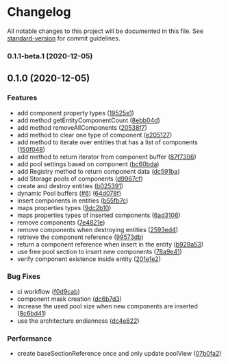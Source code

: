 # Changelog

All notable changes to this project will be documented in this file. See [standard-version](https://github.com/conventional-changelog/standard-version) for commit guidelines.

### 0.1.1-beta.1 (2020-12-05)

## 0.1.0 (2020-12-05)


### Features

* add component property types ([19525e1](https://github.com/CaioOliveira793/ent-script/commit/19525e104e9fe66a8a762caa44dab8085ef4255e))
* add method getEntityComponentCount ([8ebb04d](https://github.com/CaioOliveira793/ent-script/commit/8ebb04dbaa7fc5dc80e2365e4746f89c98695bfe))
* add method removeAllComponents ([20538f7](https://github.com/CaioOliveira793/ent-script/commit/20538f7ffce9abce2c382040837be4b7815ed92d))
* add method to clear one type of component ([e205127](https://github.com/CaioOliveira793/ent-script/commit/e20512708940c90c919852a9315e4927a6ab3eba))
* add method to iterate over entities that has a list of components ([150f048](https://github.com/CaioOliveira793/ent-script/commit/150f048310638c18b4d8dadd3051318d452a028e))
* add method to return iterator from component buffer ([87f7306](https://github.com/CaioOliveira793/ent-script/commit/87f7306ab4e2c654df918c02893675961d23854d))
* add pool settings based on component ([bc60bda](https://github.com/CaioOliveira793/ent-script/commit/bc60bda93460e5f22ab45f1580965c77cf8f2100))
* add Registry method to return component data ([dc591ba](https://github.com/CaioOliveira793/ent-script/commit/dc591babb966df650a22f6322a966b22c6c9b0ac))
* add Storage pools of components ([d9967cf](https://github.com/CaioOliveira793/ent-script/commit/d9967cf4b81e2156c8b7c1151e16f3be606e7c6d))
* create and destroy entities ([b025391](https://github.com/CaioOliveira793/ent-script/commit/b025391e814156e72deeda0d482c5234165460f0))
* dynamic Pool buffers ([#6](https://github.com/CaioOliveira793/ent-script/issues/6)) ([64d078f](https://github.com/CaioOliveira793/ent-script/commit/64d078ffc522e917c6a89c6e50137ce4c268787f))
* insert components in entities ([b55fb7c](https://github.com/CaioOliveira793/ent-script/commit/b55fb7cb441a35f659b66ba78eea4b8439662286))
* maps properties types ([9dc2b10](https://github.com/CaioOliveira793/ent-script/commit/9dc2b10dd40c893072e8b48074fcf583238023aa))
* maps properties types of inserted components ([6ad3106](https://github.com/CaioOliveira793/ent-script/commit/6ad3106aae5f9509d2c2ef88c6a62ad6e02208dd))
* remove components ([7e4821e](https://github.com/CaioOliveira793/ent-script/commit/7e4821e5762c99eaac38574a6b4d62c0e2467ff4))
* remove components when destroying entities ([2593ed4](https://github.com/CaioOliveira793/ent-script/commit/2593ed422701a8efd736e73e9832e498eb9953af))
* retrieve the component reference ([99573db](https://github.com/CaioOliveira793/ent-script/commit/99573dbff430341e6e706ef6168724bfee1baaaf))
* return a component reference when insert in the entity ([b929a53](https://github.com/CaioOliveira793/ent-script/commit/b929a536426377ce0c98987fc1f08ae6b2da3cad))
* use free pool section to insert new components ([78a9e41](https://github.com/CaioOliveira793/ent-script/commit/78a9e4122d608fe9a108d6cba42c75191ef5969a))
* verify component existence inside entity ([201e1e2](https://github.com/CaioOliveira793/ent-script/commit/201e1e27d4f6a7686825acad3bb505b605b70f9b))


### Bug Fixes

* ci workflow ([f0d9cab](https://github.com/CaioOliveira793/ent-script/commit/f0d9cab3261dc07cdb51ec9b27fb45bd01ad6a9e))
* component mask creation ([dc6b7d3](https://github.com/CaioOliveira793/ent-script/commit/dc6b7d33e7901c20e87ca5c0d54d4c2bee7f7b3d))
* increase the used pool size when new components are inserted ([8c6bd41](https://github.com/CaioOliveira793/ent-script/commit/8c6bd41e1fea771f521046b2d4eb930862489282))
* use the architecture endianness ([dc4e822](https://github.com/CaioOliveira793/ent-script/commit/dc4e82250b4c4012b3a2da9037a268e6e5fa259c))


### Performance

* create baseSectionReference once and only update poolView ([07b0fa2](https://github.com/CaioOliveira793/ent-script/commit/07b0fa2afce8b927effef76d257dfd898edde0e0))
